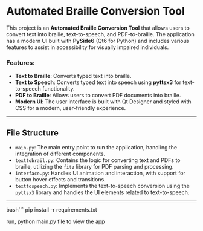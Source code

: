 # Automated Braille Conversion Tool

This project is an **Automated Braille Conversion Tool** that allows users to convert text into braille, text-to-speech, and PDF-to-braille. The application has a modern UI built with **PySide6** (Qt6 for Python) and includes various features to assist in accessibility for visually impaired individuals.

### Features:
- **Text to Braille**: Converts typed text into braille.
- **Text to Speech**: Converts typed text into speech using **pyttsx3** for text-to-speech functionality.
- **PDF to Braille**: Allows users to convert PDF documents into braille.
- **Modern UI**: The user interface is built with Qt Designer and styled with CSS for a modern, user-friendly experience.

---

## File Structure

- `main.py`: The main entry point to run the application, handling the integration of different components.
- `texttobrail.py`: Contains the logic for converting text and PDFs to braille, utilizing the `fitz` library for PDF parsing and processing.
- `interface.py`: Handles UI animation and interaction, with support for button hover effects and transitions.
- `texttospeech.py`: Implements the text-to-speech conversion using the `pyttsx3` library and handles the UI elements related to text-to-speech.

---

bash```
pip install -r requirements.txt

run,
python main.py file to view the app
